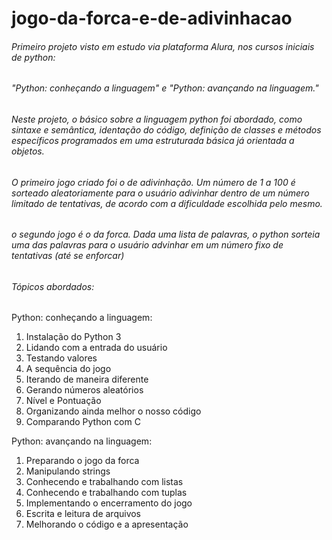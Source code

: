 # jogo-da-forca-e-de-adivinhacao
###### Primeiro projeto visto em estudo via plataforma Alura, nos cursos iniciais de python: 
###### "Python: conheçando a linguagem" e "Python: avançando na linguagem."
###### Neste projeto, o básico sobre a linguagem python foi abordado, como sintaxe e semântica, identação do código, definição de classes e métodos específicos programados em uma estruturada básica já orientada a objetos.
###### O primeiro jogo criado foi o de adivinhação. Um número de 1 a 100 é sorteado aleatoriamente para o usuário adivinhar dentro de um número limitado de tentativas, de acordo com a dificuldade escolhida pelo mesmo.
###### o segundo jogo é o da forca. Dada uma lista de palavras, o python sorteia uma das palavras para o usuário advinhar em um número fixo de tentativas (até se enforcar)

###### Tópicos abordados:
 Python: conheçando a linguagem:
 1. Instalação do Python 3
 2. Lidando com a entrada do usuário
 3. Testando valores
 4. A sequência do jogo
 5. Iterando de maneira diferente
 6. Gerando números aleatórios
 7. Nível e Pontuação
 8. Organizando ainda melhor o nosso código
 9. Comparando Python com C

 Python: avançando na linguagem:
 1. Preparando o jogo da forca
 2. Manipulando strings
 3. Conhecendo e trabalhando com listas
 4. Conhecendo e trabalhando com tuplas
 5. Implementando o encerramento do jogo
 6. Escrita e leitura de arquivos
 7. Melhorando o código e a apresentação
